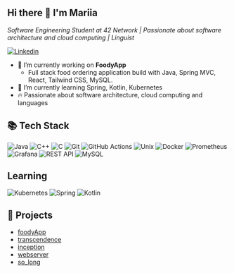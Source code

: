 <h2> Hi there 👋 I'm Mariia </h2>

<p>
 <em> Software Engineering Student at 42 Network | Passionate about software architecture and cloud computing | Linguist </em>
</p>


[![Linkedin](https://img.shields.io/badge/LinkedIn-0077B5?style=for-the-badge&logo=linkedin&logoColor=white)](https://www.linkedin.com/in/mariia-paraskun-57546122b)


- 🔭 I’m currently working on **FoodyApp**
    - Full stack food ordering application build with Java, Spring MVC, React, Tailwind CSS, MySQL.
- 🌱 I’m currently learning Spring, Kotlin, Kubernetes
- 🔥 Passionate about software architecture, cloud computing and languages

## 📚 Tech Stack
![Java](https://img.shields.io/badge/Java-ED8B00?style=for-the-badge&logo=openjdk&logoColor=white) 
![C++](https://img.shields.io/badge/C%2B%2B-00599C?style=for-the-badge&logo=c%2B%2B&logoColor=white) 
![C](https://img.shields.io/badge/c-%2300599C.svg?style=for-the-badge&logo=c&logoColor=white) 
![Git](https://img.shields.io/badge/Git-F05032?style=for-the-badge&logo=git&logoColor=white) 
![GitHub Actions](https://img.shields.io/badge/GitHub%20Actions-2088FF?style=for-the-badge&logo=github-actions&logoColor=white)
![Unix](https://img.shields.io/badge/Unix-FCC624?style=for-the-badge&logo=unix&logoColor=white) 
![Docker](https://img.shields.io/badge/docker-%230db7ed.svg?style=for-the-badge&logo=docker&logoColor=white) 
![Prometheus](https://img.shields.io/badge/Prometheus-E6522C?style=for-the-badge&logo=prometheus&logoColor=white) 
![Grafana](https://img.shields.io/badge/Grafana-F46800?style=for-the-badge&logo=grafana&logoColor=white) 
![REST API](https://img.shields.io/badge/REST%20API-00599C?style=for-the-badge&logo=restapi&logoColor=white)
![MySQL](https://img.shields.io/badge/MySQL-4479A1?style=for-the-badge&logo=mysql&logoColor=white)

## **Learning**
![Kubernetes](https://img.shields.io/badge/kubernetes-%23326ce5.svg?style=for-the-badge&logo=kubernetes&logoColor=white) ![Spring](https://img.shields.io/badge/spring-%236DB33F.svg?style=for-the-badge&logo=spring&logoColor=white) ![Kotlin](https://img.shields.io/badge/kotlin-%230095D5.svg?style=for-the-badge&logo=kotlin&logoColor=white)


<h2>🚀 Projects</h2>

- [foodyApp](https://github.com/mariiamakura/foodyApp.git)
- [transcendence](https://github.com/mariiamakura/transcendence)
- [inception](https://github.com/mariiamakura/inception)
- [webserver](https://github.com/mariiamakura/webserv)
- [so_long](https://github.com/mariiamakura/so_long)

